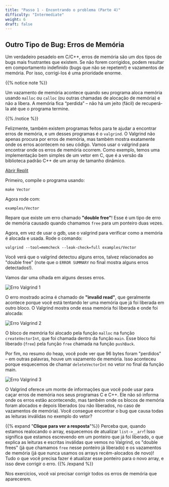 ```yaml
---
title: "Passo 1 - Encontrando o problema (Parte 4)"
difficulty: "Intermediate"
weight: 6
draft: false
---
```


## Outro Tipo de Bug: Erros de Memória

Um verdadeiro pesadelo em C/C++, erros de memória são um dos tipos de bugs mais frustrantes que existem. Se não forem corrigidos, podem resultar em comportamento indefinido (bugs que não se repetem!) e vazamentos de memória. Por isso, corrigi-los é uma prioridade enorme.

{{% notice note %}}

Um vazamento de memória acontece quando seu programa aloca memória usando `malloc` ou `calloc` (ou outras chamadas de alocação de memória) e não a libera. A memória fica “perdida” – não há um jeito (fácil) de recuperá-la até que o programa termine.

{{% /notice %}}

Felizmente, também existem programas feitos para te ajudar a encontrar erros de memória, e um desses programas é o `valgrind`. O Valgrind não apenas procura por erros de memória, mas também mostra exatamente onde os erros acontecem no seu código.
Vamos usar o valgrind para encontrar onde os erros de memória ocorrem. Como exemplo, temos uma implementação bem simples de um vetor em C, que é a versão da biblioteca padrão C++ de um array de tamanho dinâmico.

<a class="my-2 mx-4 btn btn-info" href="https://replit.com/@nuevofoundation/Debugging-Samples-C" target="_blank">Abrir Replit</a>

Primeiro, compile o programa usando:

`make Vector`

Agora rode com:

`examples/Vector`

Repare que existe um erro chamado **"double free"**! Esse é um tipo de erro de memória causado quando chamamos `free` para um ponteiro duas vezes.

Agora, em vez de usar o gdb, use o valgrind para verificar como a memória é alocada e usada. Rode o comando:

`valgrind --tool=memcheck --leak-check=full examples/Vector`

Você verá que o valgrind detectou alguns erros, talvez relacionados ao "double free" (note que o `ERROR SUMMARY` no final mostra alguns erros detectados!).

Vamos dar uma olhada em alguns desses erros.

![Erro Valgrind 1](../resources/w4-02.png "Captura de tela do erro no console com o texto 'Invalid read of size 8 at 0x484522D...'")

O erro mostrado acima é chamado de **"invalid read"**, que geralmente acontece porque você está tentando ler uma memória que já foi liberada em outro bloco. O Valgrind mostra onde essa memória foi liberada e onde foi alocada:

![Erro Valgrind 2](../resources/w4-03.png "Captura de tela do erro no console com o texto 'Address 0x4b74040 is 0 bytes inside a block of size 16 free'd...'")

O bloco de memória foi alocado pela função `malloc` na função `createVectorInt`, que foi chamada dentro da função `main`. Esse bloco foi liberado (`free`) pela função `free` chamada na função `pushBack`.

Por fim, no resumo do heap, você pode ver que 96 bytes foram "perdidos" – em outras palavras, houve um vazamento de memória. Isso aconteceu porque esquecemos de chamar `deleteVectorInt` no vetor no final da função main.

![Erro Valgrind 3](../resources/w4-04.png "Captura de tela do erro no console com o texto 'HEAP SUMMARY: in use at exit: 96 bytes in 2 blocks... 96 bytes in 2 blocks are definitely lost in loss record...'")

O Valgrind oferece um monte de informações que você pode usar para caçar erros de memória nos seus programas C e C++. Ele não só informa onde os erros estão acontecendo, mas também onde os blocos de memória foram alocados e depois liberados (ou não liberados, no caso de vazamentos de memória). Você consegue encontrar o bug que causa todas as leituras inválidas no exemplo do vetor?

{{% expand "**Clique para ver a resposta**"%}}
Perceba que, quando estamos realocando o array, esquecemos de atualizar `list->__arr`! Isso significa que estamos escrevendo em um ponteiro que já foi liberado, o que explica as leituras e escritas inválidas que vemos no Valgrind, os "double frees" (já que chamamos `free` nesse ponteiro já liberado) e os vazamentos de memória (já que nunca usamos os arrays recém-alocados de novo)! Tudo o que você precisa fazer é atualizar esse ponteiro para o novo array, e isso deve corrigir o erro.
{{% /expand %}}
<br/>

Nos exercícios, você vai precisar corrigir todos os erros de memória que aparecerem.
